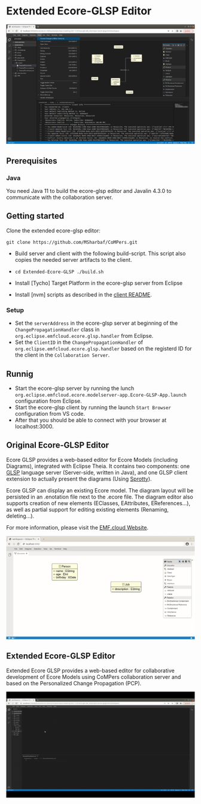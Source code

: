 # Extended Ecore-GLSP Editor

![Extednded Ecore GLSP Example](images/EMFEcoreGLSPUI.png)

## Prerequisites

### Java
You need Java 11 to build the ecore-glsp editor and Javalin 4.3.0 to communicate with the collaboration server.

## Getting started

  Clone the extended ecore-glsp editor:

    git clone https://github.com/MSharbaf/CoMPers.git

  * Build server and client with the following build-script. This script also copies the needed server artifacts to the client.

  - `cd Extended-Ecore-GLSP ./build.sh`

  * Install [Tycho] Target Platform in the ecore-glsp server from Eclipse

  * Install [nvm] scripts as described in the [client README](https://github.com/eclipse-emfcloud/ecore-glsp/blob/master/client/README.md).

### Setup
  * Set the `serverAddress` in the ecore-glsp server at beginning of the `ChangePropagationHandler` class in `org.eclipse.emfcloud.ecore.glsp.handler` from Eclipse.
  * Set the `ClientID` in the `ChangePropagationHandler` of `org.eclipse.emfcloud.ecore.glsp.handler` based on the registerd ID for the client in the `Collaboration Server`. 
  
## Runnig
  * Start the ecore-glsp server by running the lunch `org.eclipse.emfcloud.ecore.modelserver-app.Ecore-GLSP-App.launch` configuration from Eclipse.
  * Start the ecore-glsp client by running the launch `Start Browser` configuration from VS code.
  * After that you should be able to connect with your browser at localhost:3000.



## Original Ecore-GLSP Editor

Ecore GLSP provides a web-based editor for Ecore Models (including Diagrams), integrated with Eclipse Theia. It contains two components: one [GLSP](https://github.com/eclipse-glsp/glsp) language server (Server-side, written in Java), and one GLSP client extension to actually present the diagrams (Using [Sprotty](https://github.com/eclipse/sprotty-theia)). 

Ecore GLSP can display an existing Ecore model. The diagram layout will be persisted in an .enotation file next to the .ecore file. The diagram editor also supports creation of new elements (EClasses, EAttributes, EReferences...), as well as partial support for editing existing elements (Renaming, deleting...).

For more information, please visit the [EMF.cloud Website](https://www.eclipse.org/emfcloud/).

![Ecore GLSP Example](images/diagramanimated.gif)


## Extended Ecore-GLSP Editor

Extended Ecore GLSP provides a web-based editor for collaborative development of Ecore Models using CoMPers collaboration server and based on the Personalized Change Propagation (PCP).

![Extednded Ecore GLSP Example](images/EcoreGLSPEditor.gif)